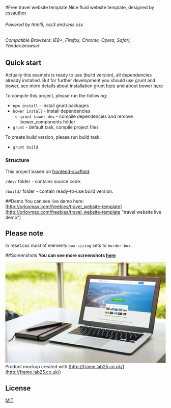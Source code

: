 #Free travel website template
Nice fluid website template, designed by [cssauthor](http://www.cssauthor.com)
###### Powered by html5, css3 and less css
###### Compatible Browsers: IE8+, Firefox, Chrome, Opera, Safari, Yandex.browser

## Quick start
Actually this example is ready to use (build version), all dependencies already installed. But for further development you should use grunt and bower, see more details about installation grunt [here](https://github.com/orlovmax/front-end-scaffold#how-to-start) and about bower [here](https://github.com/orlovmax/front-end-scaffold#bower)

To compile this project, please run the following:

* `npm install` - install grunt packages
* `bower install` - install dependencies
    - `grunt bower-dev` - compile dependencies and remove bower_components folder
* `grunt` - default task, compile project files

To create build version, please run build task:
* `grunt build`

### Structure
This project based on [frontend-scaffold](https://github.com/orlovmax/front-end-scaffold):

`/dev/` folder - contains source code.

`/build/` folder - contain ready-to-use build version.

##Demo
You can see live demo here: [http://orlovmax.com/freebies/travel_website-template](http://orlovmax.com/freebies/travel_website-template "travel website live demo")

Please note
---
In reset.css most of elements `box-sizing` sets to `border-box`. 

##Screenshots
**You can see more screenshots [here](screenshots/)**

![Mockup demo](screenshots/pic.jpg)
Product mockup created with [http://frame.lab25.co.uk/](http://frame.lab25.co.uk/)

## License
[MIT](http://opensource.org/licenses/MIT)